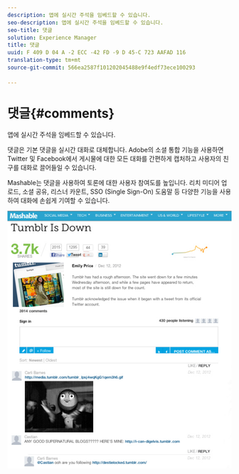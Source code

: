 ```yaml
---
description: 앱에 실시간 주석을 임베드할 수 있습니다.
seo-description: 앱에 실시간 주석을 임베드할 수 있습니다.
seo-title: 댓글
solution: Experience Manager
title: 댓글
uuid: F 409 D 04 A -2 ECC -42 FD -9 D 45-C 723 AAFAD 116
translation-type: tm+mt
source-git-commit: 566ea2587f101202045488e9f4edf73ece100293

---
```



# 댓글{#comments}

앱에 실시간 주석을 임베드할 수 있습니다.

댓글은 기본 댓글을 실시간 대화로 대체합니다. Adobe의 소셜 통합 기능을 사용하면 Twitter 및 Facebook에서 게시물에 대한 모든 대화를 간편하게 캡처하고 사용자의 친구를 대화로 끌어들일 수 있습니다.

Mashable는 댓글을 사용하여 토론에 대한 사용자 참여도를 높입니다. 리치 미디어 업로드, 소셜 공유, 리스너 카운트, SSO (Single Sign-On) 도움말 등 다양한 기능을 사용하여 대화에 손쉽게 기여할 수 있습니다.

![](assets/CommentsMashable.png)

<!-- 

c_comments_app.dita

 -->

